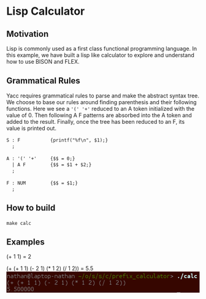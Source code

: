 # Lisp Calculator
## Motivation
Lisp is commonly used as a first class functional programming language. In this example, we have built a lisp like calculator to explore and understand how to use BISON and FLEX.

## Grammatical Rules
Yacc requires grammatical rules to parse and make the abstract syntax tree. We choose to base our rules around finding parenthesis and their following functions. Here we see a `'(' '+'` reduced to an A token initialized with the value of 0. Then following A F patterns are absorbed into the A token and added to the result. Finally, once the tree has been reduced to an F, its value is printed out.
~~~
S : F           {printf("%f\n", $1);}
  ;

A : '(' '+'     {$$ = 0;}
  | A F         {$$ = $1 + $2;}
  ;

F : NUM         {$$ = $1;}
  ;
~~~

## How to build
`make calc`

## Examples
(+ 1 1) = 2  


(+ (+ 1 1) (- 2 1) (* 1 2) (/ 1 2)) = 5.5  
![terminal capture](images/example1.png)
